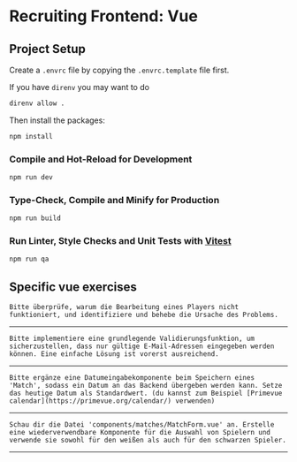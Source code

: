 # Recruiting Frontend: Vue

## Project Setup
Create a `.envrc` file by copying the `.envrc.template` file first.

If you have `direnv` you may want to do
```sh
direnv allow .
```

Then install the packages:
```sh
npm install
```

### Compile and Hot-Reload for Development

```sh
npm run dev
```

### Type-Check, Compile and Minify for Production

```sh
npm run build
```

### Run Linter, Style Checks and Unit Tests with [Vitest](https://vitest.dev/)

```sh
npm run qa
```

## Specific vue exercises

```
Bitte überprüfe, warum die Bearbeitung eines Players nicht funktioniert, und identifiziere und behebe die Ursache des Problems.
```

---

```
Bitte implementiere eine grundlegende Validierungsfunktion, um sicherzustellen, dass nur gültige E-Mail-Adressen eingegeben werden können. Eine einfache Lösung ist vorerst ausreichend. 
```

---

```
Bitte ergänze eine Datumeingabekomponente beim Speichern eines 'Match', sodass ein Datum an das Backend übergeben werden kann. Setze das heutige Datum als Standardwert. (du kannst zum Beispiel [Primevue calendar](https://primevue.org/calendar/) verwenden)
```

---

```
Schau dir die Datei 'components/matches/MatchForm.vue' an. Erstelle eine wiederverwendbare Komponente für die Auswahl von Spielern und verwende sie sowohl für den weißen als auch für den schwarzen Spieler.
```

---
